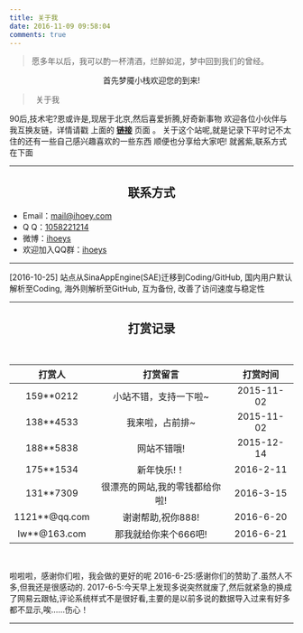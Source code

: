 ```yaml
---
title: 关于我
date: 2016-11-09 09:58:04
comments: true
---
```


<blockquote class="blockquote-center">愿多年以后，我可以酌一杯清酒，烂醉如泥，梦中回到我们的曾经。</blockquote>

<center>首先梦魇小栈欢迎您的到来!</center>

> <p style="text-indent: .5em; margin-bottom: 10px;">关于我</p>

90后,技术宅?恩或许是,现居于北京,然后喜爱折腾,好奇新事物
欢迎各位小伙伴与我互换友链，详情请戳 上面的 <a href="/links"><b>链接</b></a> 页面 。
关于这个站呢,就是记录下平时记不太住的还有一些自己感兴趣喜欢的一些东西
顺便也分享给大家吧!
就酱紫,联系方式在下面

***

<center> <h2>联系方式</h2> </center>

- Email：<a href="https://mail.qq.com/cgi-bin/qm_share?t=qm_mailme&email=mail@ihoey.com">mail@ihoey.com</a>
- Q  Q：<a href="http://wpa.qq.com/msgrd?v=3&uin=1058221214&site=qq&menu=yes">1058221214</a>
- 微博：<a href="http://weibo.com/hy951121">ihoeys</a>
- 欢迎加入QQ群：<a href="https://shang.qq.com/wpa/qunwpa?idkey=9049819d22fc4a5c4906cc246fec5236c193ff1b2ad365530ead8c3590cfac06">ihoeys</a>

***

[2016-10-25] 站点从SinaAppEngine(SAE)迁移到Coding/GitHub, 国内用户默认解析至Coding, 海外则解析至GitHub, 互为备份, 改善了访问速度与稳定性

***

<center> <h2>打赏记录</h2> </center><br>

| 打赏人         | 打赏留言                        | 打赏时间    |
| :--:          | :--:                           | :--:       |
| 159**0212     | 小站不错，支持一下啦~             | 2015-11-02 |
| 138**4533     | 我来啦，占前排~                  | 2015-11-02 |
| 188**5838     | 网站不错哦!                      | 2015-12-14 |
| 175**1534     | 新年快乐!！                      | 2016-2-11  |
| 131**7309     | 很漂亮的网站,我的零钱都给你啦!      | 2016-3-15  |
| 1121**@qq.com | 谢谢帮助,祝你888!                | 2016-6-20  |
| lw**@163.com  | 那我就给你来个666吧!              | 2016-6-21  |

<br>

啦啦啦，感谢你们啦，我会做的更好的呢
2016-6-25:感谢你们的赞助了.虽然人不多,但我还是很感动的.
2017-6-5:今天早上发现多说突然就废了,然后就紧急的换成了网易云跟帖,评论系统样式不是很好看,主要的是以前多说的数据导入过来有好多都不显示,唉……伤心！

***
